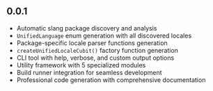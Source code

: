 ## 0.0.1

- Automatic slang package discovery and analysis
- `UnifiedLanguage` enum generation with all discovered locales
- Package-specific locale parser functions generation
- `createUnifiedLocaleCubit()` factory function generation
- CLI tool with help, verbose, and custom output options
- Utility framework with 5 specialized modules
- Build runner integration for seamless development
- Professional code generation with comprehensive documentation

